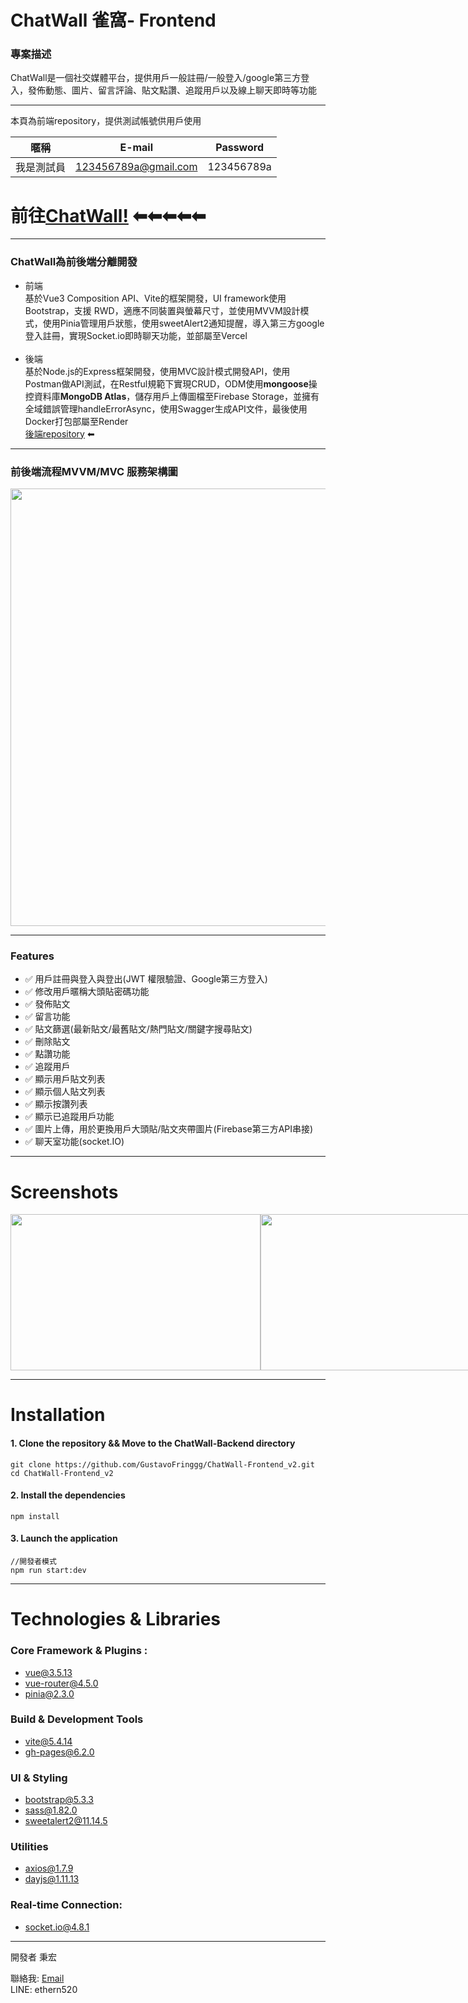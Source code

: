 # ChatWall 雀窩- Frontend<br>


### 專案描述
ChatWall是一個社交媒體平台，提供用戶一般註冊/一般登入/google第三方登入，發佈動態、圖片、留言評論、貼文點讚、追蹤用戶以及線上聊天即時等功能

---

本頁為前端repository，提供測試帳號供用戶使用<br>

|暱稱 | E-mail                | Password   |
|----|-----------------------|------------|
| 我是測試員 | 123456789a@gmail.com   | 123456789a |

# 前往[ChatWall!](<https://chat-wall-frontend-v2.vercel.app/#/>) ⬅⬅⬅⬅⬅

--- 
### ChatWall為前後端分離開發<br>
- 前端<br>
基於Vue3 Composition API、Vite的框架開發，UI framework使用Bootstrap，支援 RWD，適應不同裝置與螢幕尺寸，並使用MVVM設計模式，使用Pinia管理用戶狀態，使用sweetAlert2通知提醒，導入第三方google登入註冊，實現Socket.io即時聊天功能，並部屬至Vercel<br><br>
- 後端<br>
基於Node.js的Express框架開發，使用MVC設計模式開發API，使用Postman做API測試，在Restful規範下實現CRUD，ODM使用**mongoose**操控資料庫**MongoDB Atlas**，儲存用戶上傳圖檔至Firebase Storage，並擁有全域錯誤管理handleErrorAsync，使用Swagger生成API文件，最後使用Docker打包部屬至Render<br>
[後端repository](<https://github.com/GustavoFringgg/ChatWall-Backend>) ⬅<br>



---

### 前後端流程MVVM/MVC 服務架構圖
<img src="https://firebasestorage.googleapis.com/v0/b/theodore-s-blog.appspot.com/o/%E5%80%8B%E4%BA%BA%E8%B3%87%E6%96%99%E5%A4%BE%2Fgithub%20readme%2FchatWall%2FMVC_final.drawio.png?alt=media&token=31d5f531-6c72-4293-b341-253717522d11" width="700">

---
### Features
- ✅ 用戶註冊與登入與登出(JWT 權限驗證、Google第三方登入)
- ✅ 修改用戶暱稱大頭貼密碼功能
- ✅ 發佈貼文
- ✅ 留言功能
- ✅ 貼文篩選(最新貼文/最舊貼文/熱門貼文/關鍵字搜尋貼文)
- ✅ 刪除貼文
- ✅ 點讚功能
- ✅ 追蹤用戶
- ✅ 顯示用戶貼文列表
- ✅ 顯示個人貼文列表
- ✅ 顯示按讚列表
- ✅ 顯示已追蹤用戶功能
- ✅ 圖片上傳，用於更換用戶大頭貼/貼文夾帶圖片(Firebase第三方API串接)
- ✅ 聊天室功能(socket.IO)
---

# Screenshots
<div style="display: flex;">
  <img src="https://firebasestorage.googleapis.com/v0/b/theodore-s-blog.appspot.com/o/%E5%80%8B%E4%BA%BA%E8%B3%87%E6%96%99%E5%A4%BE%2Fgithub%20readme%2FchatWall%2F0627.jpg?alt=media&token=2546ae8c-07e0-4637-8657-66344b26b3dd" width="400" height="250">
  <img src="https://firebasestorage.googleapis.com/v0/b/theodore-s-blog.appspot.com/o/%E5%80%8B%E4%BA%BA%E8%B3%87%E6%96%99%E5%A4%BE%2Fgithub%20readme%2FchatWall%2F0645.jpg?alt=media&token=15e9ffe6-2969-4019-a4cc-34932ef385dc" width="400" height="250">
  <img src="https://firebasestorage.googleapis.com/v0/b/theodore-s-blog.appspot.com/o/%E5%80%8B%E4%BA%BA%E8%B3%87%E6%96%99%E5%A4%BE%2Fgithub%20readme%2FchatWall%2F0628.jpg?alt=media&token=32bcde94-43ad-4927-b0b5-f7bbe6cc1b59" width="400" height="250">
  <img src="https://firebasestorage.googleapis.com/v0/b/theodore-s-blog.appspot.com/o/%E5%80%8B%E4%BA%BA%E8%B3%87%E6%96%99%E5%A4%BE%2Fgithub%20readme%2FchatWall%2F0647.jpg?alt=media&token=bde2f297-107a-40da-b561-f40fd75bed62" width="400" height="250">
  <img src="https://firebasestorage.googleapis.com/v0/b/theodore-s-blog.appspot.com/o/%E5%80%8B%E4%BA%BA%E8%B3%87%E6%96%99%E5%A4%BE%2Fgithub%20readme%2FchatWall%2F0633.jpg?alt=media&token=49f3c4df-4630-4300-ab0b-5c870d3c19eb" width="400" height="250">
  <img src="https://firebasestorage.googleapis.com/v0/b/theodore-s-blog.appspot.com/o/%E5%80%8B%E4%BA%BA%E8%B3%87%E6%96%99%E5%A4%BE%2Fgithub%20readme%2FchatWall%2F0642.jpg?alt=media&token=64095a18-9333-4487-8951-cb4739c00cd1" width="400" height="250">
  <img src="https://firebasestorage.googleapis.com/v0/b/theodore-s-blog.appspot.com/o/%E5%80%8B%E4%BA%BA%E8%B3%87%E6%96%99%E5%A4%BE%2Fgithub%20readme%2FchatWall%2F0636.jpg?alt=media&token=2e1045f2-8430-458c-ae1e-d2d40de6cd38" width="400" height="250">
  <img src="https://firebasestorage.googleapis.com/v0/b/theodore-s-blog.appspot.com/o/%E5%80%8B%E4%BA%BA%E8%B3%87%E6%96%99%E5%A4%BE%2Fgithub%20readme%2FchatWall%2F0637.jpg?alt=media&token=b781a3ea-e623-4432-9698-4aa52c00a7f6" width="400" height="250">
  <img src="https://firebasestorage.googleapis.com/v0/b/theodore-s-blog.appspot.com/o/%E5%80%8B%E4%BA%BA%E8%B3%87%E6%96%99%E5%A4%BE%2Fgithub%20readme%2FchatWall%2F0638.jpg?alt=media&token=dd9f2aa5-b223-4c81-8150-f465561634b2" width="400" height="250">
  <img src="https://firebasestorage.googleapis.com/v0/b/theodore-s-blog.appspot.com/o/%E5%80%8B%E4%BA%BA%E8%B3%87%E6%96%99%E5%A4%BE%2Fgithub%20readme%2FchatWall%2F0640.jpg?alt=media&token=ab6bb41c-d3e6-4cd6-b915-0ae5529713d5" width="400" height="250">
  <img src="https://firebasestorage.googleapis.com/v0/b/theodore-s-blog.appspot.com/o/%E5%80%8B%E4%BA%BA%E8%B3%87%E6%96%99%E5%A4%BE%2Fgithub%20readme%2FchatWall%2F0649-a.jpg?alt=media&token=3667b814-1340-4f5a-9986-d2ee5fba14cd" width="400" height="250">
  <img src="https://firebasestorage.googleapis.com/v0/b/theodore-s-blog.appspot.com/o/%E5%80%8B%E4%BA%BA%E8%B3%87%E6%96%99%E5%A4%BE%2Fgithub%20readme%2FchatWall%2F0649b.jpg?alt=media&token=3f07b8ed-2949-4a9e-926e-105db0799d45" width="400" height="250">
</div>

---

# Installation

#### 1. Clone the repository && Move to the ChatWall-Backend directory
```
git clone https://github.com/GustavoFringgg/ChatWall-Frontend_v2.git
cd ChatWall-Frontend_v2
```
#### 2. Install the dependencies
```
npm install
```
#### 3. Launch the application
```
//開發者模式
npm run start:dev
```
---

# Technologies & Libraries
### Core Framework & Plugins :
- vue@3.5.13
- vue-router@4.5.0
- pinia@2.3.0

### Build & Development Tools 
- vite@5.4.14
- gh-pages@6.2.0

### UI & Styling 
- bootstrap@5.3.3
- sass@1.82.0
- sweetalert2@11.14.5

### Utilities 
- axios@1.7.9
- dayjs@1.11.13

### Real-time Connection:
- socket.io@4.8.1

---

開發者
秉宏

聯絡我: [Email](mailto:adamtsai0408@gmail.com)<br>
LINE: ethern520

